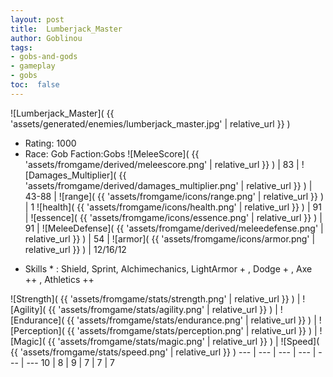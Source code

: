 ```yaml
---
layout: post
title:  Lumberjack_Master
author: Goblinou
tags:
- gobs-and-gods
- gameplay
- gobs
toc:  false
---
```


![Lumberjack_Master]( {{ 'assets/generated/enemies/lumberjack_master.jpg' | relative_url }} )
- Rating: 1000
- Race: Gob  Faction:Gobs
![MeleeScore]( {{ 'assets/fromgame/derived/meleescore.png' | relative_url }} ) | 83 | ![Damages_Multiplier]( {{ 'assets/fromgame/derived/damages_multiplier.png' | relative_url }} ) | 43-88 | ![range]( {{ 'assets/fromgame/icons/range.png' | relative_url }} ) | 1
![health]( {{ 'assets/fromgame/icons/health.png' | relative_url }} ) | 91 | ![essence]( {{ 'assets/fromgame/icons/essence.png' | relative_url }} ) | 91 | ![MeleeDefense]( {{ 'assets/fromgame/derived/meleedefense.png' | relative_url }} ) | 54 | ![armor]( {{ 'assets/fromgame/icons/armor.png' | relative_url }} ) | 12/16/12
* Skills * : Shield, Sprint, Alchimechanics, LightArmor + , Dodge + , Axe ++ , Athletics ++ 

![Strength]( {{ 'assets/fromgame/stats/strength.png' | relative_url }} ) | ![Agility]( {{ 'assets/fromgame/stats/agility.png' | relative_url }} ) | ![Endurance]( {{ 'assets/fromgame/stats/endurance.png' | relative_url }} ) | ![Perception]( {{ 'assets/fromgame/stats/perception.png' | relative_url }} ) | ![Magic]( {{ 'assets/fromgame/stats/magic.png' | relative_url }} ) | ![Speed]( {{ 'assets/fromgame/stats/speed.png' | relative_url }} )
--- | --- | --- | --- | --- | ---
10 | 8 | 9 | 7 | 7 | 7

